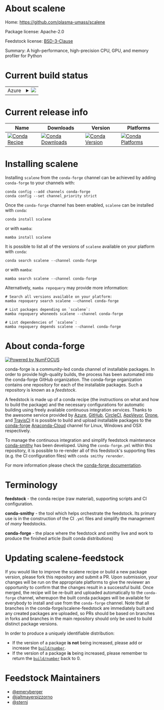 About scalene
=============

Home: https://github.com/plasma-umass/scalene

Package license: Apache-2.0

Feedstock license: [BSD-3-Clause](https://github.com/conda-forge/scalene-feedstock/blob/main/LICENSE.txt)

Summary: A high-performance, high-precision CPU, GPU, and memory profiler for Python

Current build status
====================


<table>
    
  <tr>
    <td>Azure</td>
    <td>
      <details>
        <summary>
          <a href="https://dev.azure.com/conda-forge/feedstock-builds/_build/latest?definitionId=17165&branchName=main">
            <img src="https://dev.azure.com/conda-forge/feedstock-builds/_apis/build/status/scalene-feedstock?branchName=main">
          </a>
        </summary>
        <table>
          <thead><tr><th>Variant</th><th>Status</th></tr></thead>
          <tbody><tr>
              <td>linux_64_python3.10.____cpython</td>
              <td>
                <a href="https://dev.azure.com/conda-forge/feedstock-builds/_build/latest?definitionId=17165&branchName=main">
                  <img src="https://dev.azure.com/conda-forge/feedstock-builds/_apis/build/status/scalene-feedstock?branchName=main&jobName=linux&configuration=linux_64_python3.10.____cpython" alt="variant">
                </a>
              </td>
            </tr><tr>
              <td>linux_64_python3.11.____cpython</td>
              <td>
                <a href="https://dev.azure.com/conda-forge/feedstock-builds/_build/latest?definitionId=17165&branchName=main">
                  <img src="https://dev.azure.com/conda-forge/feedstock-builds/_apis/build/status/scalene-feedstock?branchName=main&jobName=linux&configuration=linux_64_python3.11.____cpython" alt="variant">
                </a>
              </td>
            </tr><tr>
              <td>linux_64_python3.8.____cpython</td>
              <td>
                <a href="https://dev.azure.com/conda-forge/feedstock-builds/_build/latest?definitionId=17165&branchName=main">
                  <img src="https://dev.azure.com/conda-forge/feedstock-builds/_apis/build/status/scalene-feedstock?branchName=main&jobName=linux&configuration=linux_64_python3.8.____cpython" alt="variant">
                </a>
              </td>
            </tr><tr>
              <td>linux_64_python3.9.____cpython</td>
              <td>
                <a href="https://dev.azure.com/conda-forge/feedstock-builds/_build/latest?definitionId=17165&branchName=main">
                  <img src="https://dev.azure.com/conda-forge/feedstock-builds/_apis/build/status/scalene-feedstock?branchName=main&jobName=linux&configuration=linux_64_python3.9.____cpython" alt="variant">
                </a>
              </td>
            </tr><tr>
              <td>linux_aarch64_python3.10.____cpython</td>
              <td>
                <a href="https://dev.azure.com/conda-forge/feedstock-builds/_build/latest?definitionId=17165&branchName=main">
                  <img src="https://dev.azure.com/conda-forge/feedstock-builds/_apis/build/status/scalene-feedstock?branchName=main&jobName=linux&configuration=linux_aarch64_python3.10.____cpython" alt="variant">
                </a>
              </td>
            </tr><tr>
              <td>linux_aarch64_python3.11.____cpython</td>
              <td>
                <a href="https://dev.azure.com/conda-forge/feedstock-builds/_build/latest?definitionId=17165&branchName=main">
                  <img src="https://dev.azure.com/conda-forge/feedstock-builds/_apis/build/status/scalene-feedstock?branchName=main&jobName=linux&configuration=linux_aarch64_python3.11.____cpython" alt="variant">
                </a>
              </td>
            </tr><tr>
              <td>linux_aarch64_python3.8.____cpython</td>
              <td>
                <a href="https://dev.azure.com/conda-forge/feedstock-builds/_build/latest?definitionId=17165&branchName=main">
                  <img src="https://dev.azure.com/conda-forge/feedstock-builds/_apis/build/status/scalene-feedstock?branchName=main&jobName=linux&configuration=linux_aarch64_python3.8.____cpython" alt="variant">
                </a>
              </td>
            </tr><tr>
              <td>linux_aarch64_python3.9.____cpython</td>
              <td>
                <a href="https://dev.azure.com/conda-forge/feedstock-builds/_build/latest?definitionId=17165&branchName=main">
                  <img src="https://dev.azure.com/conda-forge/feedstock-builds/_apis/build/status/scalene-feedstock?branchName=main&jobName=linux&configuration=linux_aarch64_python3.9.____cpython" alt="variant">
                </a>
              </td>
            </tr><tr>
              <td>linux_ppc64le_python3.10.____cpython</td>
              <td>
                <a href="https://dev.azure.com/conda-forge/feedstock-builds/_build/latest?definitionId=17165&branchName=main">
                  <img src="https://dev.azure.com/conda-forge/feedstock-builds/_apis/build/status/scalene-feedstock?branchName=main&jobName=linux&configuration=linux_ppc64le_python3.10.____cpython" alt="variant">
                </a>
              </td>
            </tr><tr>
              <td>linux_ppc64le_python3.11.____cpython</td>
              <td>
                <a href="https://dev.azure.com/conda-forge/feedstock-builds/_build/latest?definitionId=17165&branchName=main">
                  <img src="https://dev.azure.com/conda-forge/feedstock-builds/_apis/build/status/scalene-feedstock?branchName=main&jobName=linux&configuration=linux_ppc64le_python3.11.____cpython" alt="variant">
                </a>
              </td>
            </tr><tr>
              <td>linux_ppc64le_python3.8.____cpython</td>
              <td>
                <a href="https://dev.azure.com/conda-forge/feedstock-builds/_build/latest?definitionId=17165&branchName=main">
                  <img src="https://dev.azure.com/conda-forge/feedstock-builds/_apis/build/status/scalene-feedstock?branchName=main&jobName=linux&configuration=linux_ppc64le_python3.8.____cpython" alt="variant">
                </a>
              </td>
            </tr><tr>
              <td>linux_ppc64le_python3.9.____cpython</td>
              <td>
                <a href="https://dev.azure.com/conda-forge/feedstock-builds/_build/latest?definitionId=17165&branchName=main">
                  <img src="https://dev.azure.com/conda-forge/feedstock-builds/_apis/build/status/scalene-feedstock?branchName=main&jobName=linux&configuration=linux_ppc64le_python3.9.____cpython" alt="variant">
                </a>
              </td>
            </tr><tr>
              <td>osx_64_python3.10.____cpython</td>
              <td>
                <a href="https://dev.azure.com/conda-forge/feedstock-builds/_build/latest?definitionId=17165&branchName=main">
                  <img src="https://dev.azure.com/conda-forge/feedstock-builds/_apis/build/status/scalene-feedstock?branchName=main&jobName=osx&configuration=osx_64_python3.10.____cpython" alt="variant">
                </a>
              </td>
            </tr><tr>
              <td>osx_64_python3.11.____cpython</td>
              <td>
                <a href="https://dev.azure.com/conda-forge/feedstock-builds/_build/latest?definitionId=17165&branchName=main">
                  <img src="https://dev.azure.com/conda-forge/feedstock-builds/_apis/build/status/scalene-feedstock?branchName=main&jobName=osx&configuration=osx_64_python3.11.____cpython" alt="variant">
                </a>
              </td>
            </tr><tr>
              <td>osx_64_python3.8.____cpython</td>
              <td>
                <a href="https://dev.azure.com/conda-forge/feedstock-builds/_build/latest?definitionId=17165&branchName=main">
                  <img src="https://dev.azure.com/conda-forge/feedstock-builds/_apis/build/status/scalene-feedstock?branchName=main&jobName=osx&configuration=osx_64_python3.8.____cpython" alt="variant">
                </a>
              </td>
            </tr><tr>
              <td>osx_64_python3.9.____cpython</td>
              <td>
                <a href="https://dev.azure.com/conda-forge/feedstock-builds/_build/latest?definitionId=17165&branchName=main">
                  <img src="https://dev.azure.com/conda-forge/feedstock-builds/_apis/build/status/scalene-feedstock?branchName=main&jobName=osx&configuration=osx_64_python3.9.____cpython" alt="variant">
                </a>
              </td>
            </tr><tr>
              <td>osx_arm64_python3.10.____cpython</td>
              <td>
                <a href="https://dev.azure.com/conda-forge/feedstock-builds/_build/latest?definitionId=17165&branchName=main">
                  <img src="https://dev.azure.com/conda-forge/feedstock-builds/_apis/build/status/scalene-feedstock?branchName=main&jobName=osx&configuration=osx_arm64_python3.10.____cpython" alt="variant">
                </a>
              </td>
            </tr><tr>
              <td>osx_arm64_python3.11.____cpython</td>
              <td>
                <a href="https://dev.azure.com/conda-forge/feedstock-builds/_build/latest?definitionId=17165&branchName=main">
                  <img src="https://dev.azure.com/conda-forge/feedstock-builds/_apis/build/status/scalene-feedstock?branchName=main&jobName=osx&configuration=osx_arm64_python3.11.____cpython" alt="variant">
                </a>
              </td>
            </tr><tr>
              <td>osx_arm64_python3.8.____cpython</td>
              <td>
                <a href="https://dev.azure.com/conda-forge/feedstock-builds/_build/latest?definitionId=17165&branchName=main">
                  <img src="https://dev.azure.com/conda-forge/feedstock-builds/_apis/build/status/scalene-feedstock?branchName=main&jobName=osx&configuration=osx_arm64_python3.8.____cpython" alt="variant">
                </a>
              </td>
            </tr><tr>
              <td>osx_arm64_python3.9.____cpython</td>
              <td>
                <a href="https://dev.azure.com/conda-forge/feedstock-builds/_build/latest?definitionId=17165&branchName=main">
                  <img src="https://dev.azure.com/conda-forge/feedstock-builds/_apis/build/status/scalene-feedstock?branchName=main&jobName=osx&configuration=osx_arm64_python3.9.____cpython" alt="variant">
                </a>
              </td>
            </tr>
          </tbody>
        </table>
      </details>
    </td>
  </tr>
</table>

Current release info
====================

| Name | Downloads | Version | Platforms |
| --- | --- | --- | --- |
| [![Conda Recipe](https://img.shields.io/badge/recipe-scalene-green.svg)](https://anaconda.org/conda-forge/scalene) | [![Conda Downloads](https://img.shields.io/conda/dn/conda-forge/scalene.svg)](https://anaconda.org/conda-forge/scalene) | [![Conda Version](https://img.shields.io/conda/vn/conda-forge/scalene.svg)](https://anaconda.org/conda-forge/scalene) | [![Conda Platforms](https://img.shields.io/conda/pn/conda-forge/scalene.svg)](https://anaconda.org/conda-forge/scalene) |

Installing scalene
==================

Installing `scalene` from the `conda-forge` channel can be achieved by adding `conda-forge` to your channels with:

```
conda config --add channels conda-forge
conda config --set channel_priority strict
```

Once the `conda-forge` channel has been enabled, `scalene` can be installed with `conda`:

```
conda install scalene
```

or with `mamba`:

```
mamba install scalene
```

It is possible to list all of the versions of `scalene` available on your platform with `conda`:

```
conda search scalene --channel conda-forge
```

or with `mamba`:

```
mamba search scalene --channel conda-forge
```

Alternatively, `mamba repoquery` may provide more information:

```
# Search all versions available on your platform:
mamba repoquery search scalene --channel conda-forge

# List packages depending on `scalene`:
mamba repoquery whoneeds scalene --channel conda-forge

# List dependencies of `scalene`:
mamba repoquery depends scalene --channel conda-forge
```


About conda-forge
=================

[![Powered by
NumFOCUS](https://img.shields.io/badge/powered%20by-NumFOCUS-orange.svg?style=flat&colorA=E1523D&colorB=007D8A)](https://numfocus.org)

conda-forge is a community-led conda channel of installable packages.
In order to provide high-quality builds, the process has been automated into the
conda-forge GitHub organization. The conda-forge organization contains one repository
for each of the installable packages. Such a repository is known as a *feedstock*.

A feedstock is made up of a conda recipe (the instructions on what and how to build
the package) and the necessary configurations for automatic building using freely
available continuous integration services. Thanks to the awesome service provided by
[Azure](https://azure.microsoft.com/en-us/services/devops/), [GitHub](https://github.com/),
[CircleCI](https://circleci.com/), [AppVeyor](https://www.appveyor.com/),
[Drone](https://cloud.drone.io/welcome), and [TravisCI](https://travis-ci.com/)
it is possible to build and upload installable packages to the
[conda-forge](https://anaconda.org/conda-forge) [Anaconda-Cloud](https://anaconda.org/)
channel for Linux, Windows and OSX respectively.

To manage the continuous integration and simplify feedstock maintenance
[conda-smithy](https://github.com/conda-forge/conda-smithy) has been developed.
Using the ``conda-forge.yml`` within this repository, it is possible to re-render all of
this feedstock's supporting files (e.g. the CI configuration files) with ``conda smithy rerender``.

For more information please check the [conda-forge documentation](https://conda-forge.org/docs/).

Terminology
===========

**feedstock** - the conda recipe (raw material), supporting scripts and CI configuration.

**conda-smithy** - the tool which helps orchestrate the feedstock.
                   Its primary use is in the construction of the CI ``.yml`` files
                   and simplify the management of *many* feedstocks.

**conda-forge** - the place where the feedstock and smithy live and work to
                  produce the finished article (built conda distributions)


Updating scalene-feedstock
==========================

If you would like to improve the scalene recipe or build a new
package version, please fork this repository and submit a PR. Upon submission,
your changes will be run on the appropriate platforms to give the reviewer an
opportunity to confirm that the changes result in a successful build. Once
merged, the recipe will be re-built and uploaded automatically to the
`conda-forge` channel, whereupon the built conda packages will be available for
everybody to install and use from the `conda-forge` channel.
Note that all branches in the conda-forge/scalene-feedstock are
immediately built and any created packages are uploaded, so PRs should be based
on branches in forks and branches in the main repository should only be used to
build distinct package versions.

In order to produce a uniquely identifiable distribution:
 * If the version of a package **is not** being increased, please add or increase
   the [``build/number``](https://docs.conda.io/projects/conda-build/en/latest/resources/define-metadata.html#build-number-and-string).
 * If the version of a package **is** being increased, please remember to return
   the [``build/number``](https://docs.conda.io/projects/conda-build/en/latest/resources/define-metadata.html#build-number-and-string)
   back to 0.

Feedstock Maintainers
=====================

* [@emeryberger](https://github.com/emeryberger/)
* [@jaltmayerpizzorno](https://github.com/jaltmayerpizzorno/)
* [@sternj](https://github.com/sternj/)

